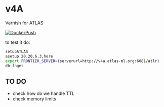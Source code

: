 # v4A

Varnish for ATLAS

[![DockerPush](https://github.com/ivukotic/v4A/actions/workflows/DockerPush.yml/badge.svg?branch=main)](https://github.com/ivukotic/v4A/actions/workflows/DockerPush.yml)

to test it do:

```sh
setupATLAS
asetup 20.20.6.3,here
export FRONTIER_SERVER=(serverurl=http://v4a.atlas-ml.org:6081/atlr)
db-fnget
```

## TO DO

* check how do we handle TTL
* check memory limits
